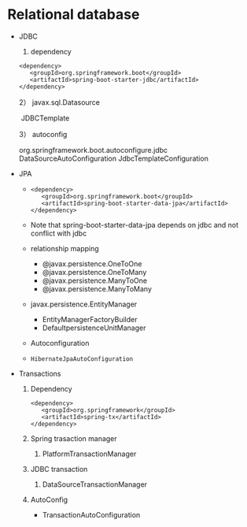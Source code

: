 # Relational database

- JDBC
  1) dependency      

  ```
  <dependency>
     <groupId>org.springframework.boot</groupId>
     <artifactId>spring-boot-starter-jdbc/artifactId>
  </dependency>
  ```

  2） javax.sql.Datasource

  ​     JDBCTemplate

  3） autoconfig

     org.springframework.boot.autoconfigure.jdbc
     DataSourceAutoConfiguration
     JdbcTemplateConfiguration

- JPA

  - ```
    <dependency>
       <groupId>org.springframework.boot</groupId>
       <artifactId>spring-boot-starter-data-jpa</artifactId>
    </dependency>
    ```

  - Note that spring-boot-starter-data-jpa depends on jdbc and not conflict with jdbc

  - relationship mapping

    - @javax.persistence.OneToOne
    - @javax.persistence.OneToMany
    - @javax.persistence.ManyToOne
    - @javax.persistence.ManyToMany

  - javax.persistence.EntityManager

    - EntityManagerFactoryBuilder
    - DefaultpersistenceUnitManager

  - Autoconfiguration

  - ```
    HibernateJpaAutoConfiguration
    ```

- Transactions

  1. Dependency

     ```
     <dependency>
        <groupId>org.springframework</groupId>
        <artifactId>spring-tx</artifactId>
     </dependency>
     ```

  2. Spring trasaction manager

     1. PlatformTransactionManager

  3. JDBC transaction

     1. DataSourceTransactionManager

  4. AutoConfig

     - TransactionAutoConfiguration
